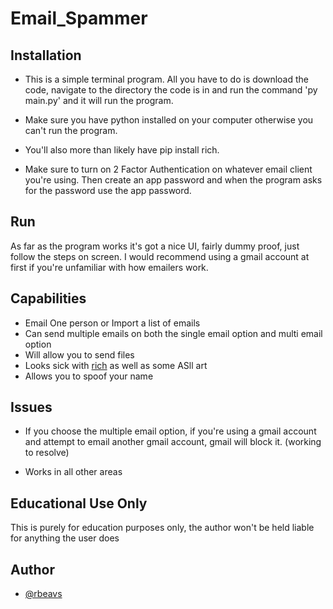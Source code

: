 # Email_Spammer

## Installation

- This is a simple terminal program. All you have to do is download the code, 
  navigate to the directory the code is in and run the command 'py main.py'
  and it will run the program.

- Make sure you have python installed on your computer otherwise you can't run the program.

- You'll also more than likely have pip install rich.

- Make sure to turn on 2 Factor Authentication on whatever email client you're using. 
  Then create an app password and when the program asks for the password use the app password.

## Run
As far as the program works it's got a nice UI, fairly dummy proof, just follow the steps on screen.
I would recommend using a gmail account at first if you're unfamiliar with how emailers work.


## Capabilities

- Email One person or Import a list of emails
- Can send multiple emails on both the single email option and multi email option
- Will allow you to send files
- Looks sick with [rich](https://github.com/Textualize/rich) as well as some ASll art
- Allows you to spoof your name

## Issues

- If you choose the multiple email option, if you're using a gmail account and
  attempt to email another gmail account, gmail will block it. (working to resolve)
  
- Works in all other areas

## Educational Use Only

This is purely for education purposes only, the author
won't be held liable for anything the user does

## Author

- [@rbeavs](https://www.github.com/rbeavs)
